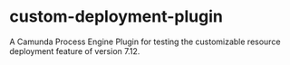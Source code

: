 # custom-deployment-plugin
A Camunda Process Engine Plugin for testing the customizable resource deployment feature of version 7.12.
